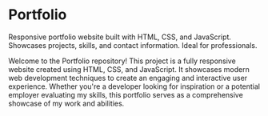 # Portfolio
Responsive portfolio website built with HTML, CSS, and JavaScript. Showcases projects, skills, and contact information. Ideal for professionals.

Welcome to the Portfolio repository! This project is a fully responsive website created using HTML, CSS, and JavaScript. It showcases modern web development techniques to create an engaging and interactive user experience. Whether you're a developer looking for inspiration or a potential employer evaluating my skills, this portfolio serves as a comprehensive showcase of my work and abilities.
